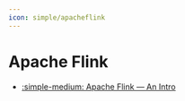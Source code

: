 ```yaml
---
icon: simple/apacheflink
---
```


# Apache Flink

- [:simple-medium: Apache Flink — An Intro](https://blog.devgenius.io/apache-flink-an-intro-3e2b1d0ca28a)
